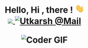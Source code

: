 <h1 align="center"><b>Hello, Hi , there !</b>
  <img src="https://raw.githubusercontent.com/ABSphreak/ABSphreak/master/gifs/Hi.gif" width="30px">
  
  
  
  <br>
<a href="https://www.linkedin.com/in/mohamed-fathir-538951204/">
  <img align="center"  width="22px" src="https://cdn.jsdelivr.net/npm/simple-icons@v3/icons/linkedin.svg" />
</a>
  <a href="mailto:fathir.majeed@gmail.com">
  <img align="center" alt="Utkarsh @Mail" width="22px" src="https://cdn.jsdelivr.net/npm/simple-icons@v3/icons/gmail.svg" />
</a>

  

<p  align="center"><img src="https://media.giphy.com/media/SWoSkN6DxTszqIKEqv/giphy.gif" alt="Coder GIF" width="500" height="400"> 
